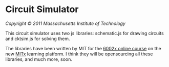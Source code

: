 # Circuit Simulator
*Copyright © 2011 Massachusetts Institute of Technology*

This circuit simulator uses two js libraries: schematic.js for drawing circuits and cktsim.js for solving them.

The libraries have been written by MIT for the [6002x online course](https://6002x.mitx.mit.edu) on the new [MITx](http://mitx.mit.edu) learning platform. I think they will be opensourcing all these libraries, and much more, soon.